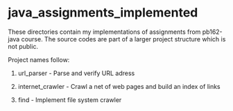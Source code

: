 # java_assignments_implemented
These directories contain my implementations of assignments from pb162-java course.
The source codes are part of a larger project structure which is not public.

Project names follow:

1. url_parser - Parse and verify URL adress

2. internet_crawler - Crawl a net of web pages and build an index of links

3. find - Implement file system crawler
